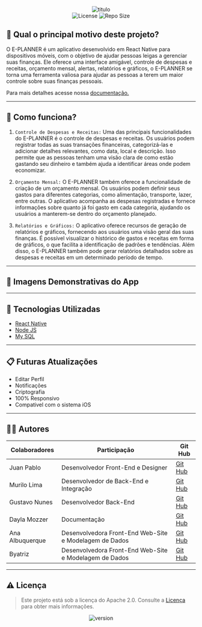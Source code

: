 <div align="center">
  <img src="https://github.com/Jpzinn654/E-PLANNER-MAIN/assets/106168706/93431be7-9f0f-4557-8d6a-7c1393cefb11" alt="titulo"/>
</div>

<div align="center">
  <img src="https://img.shields.io/crates/l/hexpm?style=for-the-badge" alt="License"/>
  <img src="https://img.shields.io/github/repo-size/Jpzinn654/E-PLANNER-MAIN?style=for-the-badge" alt="Repo Size"/>
</div>
 
  ## 📄 Qual o principal motivo deste projeto?
  
  O E-PLANNER é um aplicativo desenvolvido em React Native para dispositivos móveis, com o objetivo de ajudar pessoas leigas a gerenciar suas finanças. Ele oferece uma interface amigável, controle de despesas e receitas, orçamento mensal, alertas, relatórios e gráficos, o E-PLANNER se torna uma ferramenta valiosa para ajudar as pessoas a terem um maior controle sobre suas finanças pessoais.
  
  Para mais detalhes acesse nossa [documentação.](https://docs.google.com/document/d/1MR5eI9QRuq3kEo1VWHhb3BFSBgajTrol/edit?usp=drive_link&ouid=113531336621555780158&rtpof=true&sd=true)
  
---

## 📒 Como funciona?

1. `Controle de Despesas e Receitas:`
Uma das principais funcionalidades do E-PLANNER é o controle de despesas e receitas. Os usuários podem registrar todas as suas transações financeiras, categorizá-las e adicionar detalhes relevantes, como data, local e descrição. Isso permite que as pessoas tenham uma visão clara de como estão gastando seu dinheiro e também ajuda a identificar áreas onde podem economizar.

2. `Orçamento Mensal:`
O E-PLANNER também oferece a funcionalidade de criação de um orçamento mensal. Os usuários podem definir seus gastos para diferentes categorias, como alimentação, transporte, lazer, entre outras. O aplicativo acompanha as despesas registradas e fornece informações sobre quanto já foi gasto em cada categoria, ajudando os usuários a manterem-se dentro do orçamento planejado.

3. `Relatórios e Gráficos:`
O aplicativo oferece recursos de geração de relatórios e gráficos, fornecendo aos usuários uma visão geral das suas finanças. É possível visualizar o histórico de gastos e receitas em forma de gráficos, o que facilita a identificação de padrões e tendências. Além disso, o E-PLANNER também pode gerar relatórios detalhados sobre as despesas e receitas em um determinado período de tempo.

---

## 📱 Imagens Demonstrativas do App

---

  ## 🚀 Tecnologias Utilizadas
  
  - [React Native](https://reactnative.dev/)
  - [Node JS](https://nodejs.org/en/)
  - [My SQL](https://mysql.com)

---
  
  ## 📋 Futuras Atualizações
  
  * Editar Perfil
  * Notificações
  * Criptografia
  * 100% Responsivo
  * Compativel com o sistema iOS
 
---
  
  ## 👨‍💻 Autores
  
  | Colaboradores                            | Participação                                             |Git Hub                                                           |
| ------------------------------------------- | ------------------------------------------------------------------ | ----------------------------------------------------- |
| Juan Pablo                            | Desenvolvedor Front-End e Designer                            |[Git Hub](https://github.com/Jpzinn654)                           |
| Murilo Lima                            | Desenvolvedor de Back-End e Integração                             |[Git Hub](https://github.com/MuriloJLima)                   |
| Gustavo Nunes                            | Desenvolvedor Back-End                            |[Git Hub](https://github.com/Nunesxntj)                        |
| Dayla Mozzer                            | Documentação                            |[Git Hub](https://github.com/Daymozzer)                                                   |
| Ana  Albuquerque                    | Desenvolvedora Front-End Web-Site  e Modelagem de Dados                            |[Git Hub](https://github.com/AnaAlbuquerque28) |
| Byatriz                             | Desenvolvedora Front-End Web-Site  e Modelagem de Dados                            |[Git Hub](https://github.com/Bya61)            |
  
---

## ⚠️ Licença

> Este projeto está sob a licença do Apache 2.0. Consulte a [Licença](https://www.apache.org/licenses/LICENSE-2.0) para obter mais informações.
  
 <div align="center">
  <img src="https://img.shields.io/github/package-json/v/Jpzinn654/E-PLANNER-MAIN/main?color=a&label=App+Version&style=for-the-badge" alt="version"/>
</div>
  
  
